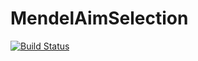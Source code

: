 # MendelAimSelection

[![Build Status](https://travis-ci.org/ericsobel/MendelAimSelection.jl.svg?branch=master)](https://travis-ci.org/ericsobel/MendelAimSelection.jl)
